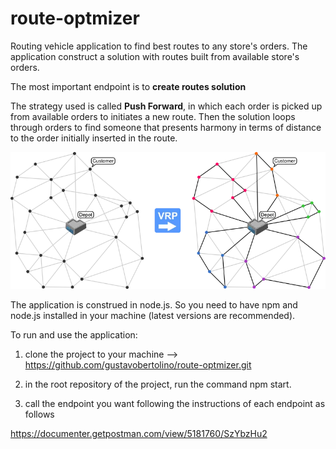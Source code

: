 # route-optmizer
Routing vehicle application to find best routes to any store's orders. The application construct a solution with routes built from available store's orders. 

The most important endpoint is to **create routes solution**

The strategy used is called **Push Forward**, in which each order is picked up from available orders to initiates a new route. Then the solution loops through orders to find someone that presents harmony in terms of distance to the order initially inserted in the route.

![vrp-image](vehicle-routing-problem-image.png)

The application is construed in node.js. So you need to have npm and node.js installed in your machine (latest versions are recommended).

To run and use the application:

1. clone the project to your machine --> https://github.com/gustavobertolino/route-optmizer.git

2. in the root repository of the project, run the command npm start.

3. call the endpoint you want following the instructions of each endpoint as follows

https://documenter.getpostman.com/view/5181760/SzYbzHu2


